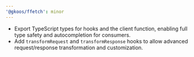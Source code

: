 ```yaml
---
'@gkoos/ffetch': minor
---
```


- Export TypeScript types for hooks and the client function, enabling full type safety and autocompletion for consumers.
- Add `transformRequest` and `transformResponse` hooks to allow advanced request/response transformation and customization.
